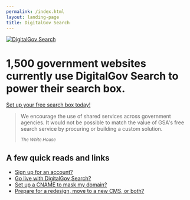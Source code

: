 ```yaml
---
permalink: /index.html
layout: landing-page
title: DigitalGov Search
---
```


<div class="banner">
  <a href="/">
    <img src="http://f22818b4dfc10241d8a3-f1564c64756a8cfee25b6b19953b1d23.r31.cf2.rackcdn.com/digitalgov_search_logo.png" alt="DigitalGov Search" />
  </a>
</div>

<h1>1,500 government websites currently use DigitalGov&nbsp;Search to power their search box.</h1>

<div class='signup-wrapper'>
  <a href="http://search.usa.gov/login" class="btn btn-primary btn-large">Set up your free search box today!</a>
</div>

<blockquote>
<p>
  We encourage the use of shared services across government agencies. It would not be possible to match the value of GSA's free search service by procuring or building a custom solution.
</p>
<small><cite>The White House</cite></small>
</blockquote>

## A few quick reads and links
<ul>
 <li><a href="/sites/manual/account.html">Sign up for an account?</a></li>
 <li><a href="/blog/go-live.html">Go live with DigitalGov Search?</a></li>
 <li><a href="/sites/manual/cname.html">Set up a CNAME to mask my domain?</a></li>
 <li><a href="/blog/redesign.html">Prepare for a redesign, move to a new CMS, or both?</a></li>
</ul>

